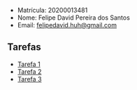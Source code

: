 - Matrícula: 20200013481
- Nome: Felipe David Pereira dos Santos
- Email: felipedavid.huh@gmail.com

## Tarefas
- [Tarefa 1](tarefas/t01/tarefa01.md)
- [Tarefa 2](tarefas/t02/tarefa02.md)
- [Tarefa 3](tarefas/t03/tarefa03.md)
